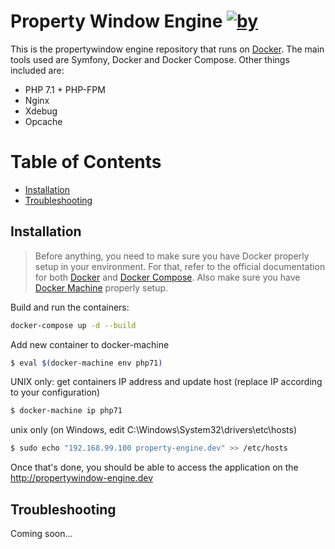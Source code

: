 Property Window Engine [![by](https://img.shields.io/badge/by-%40marcgeurts-ff69b4.svg?style=flat-square)](https://bitbucket.org/geurtsmarc)
========================

This is the propertywindow engine repository that runs on [Docker](https://www.docker.com/). The main tools used are Symfony, Docker and Docker Compose. Other things included are:

- PHP 7.1 + PHP-FPM
- Nginx
- Xdebug
- Opcache

Table of Contents 
==================

- [Installation](#installation)
- [Troubleshooting](#troubleshooting)

## Installation

> Before anything, you need to make sure you have Docker properly setup in your environment. For that, refer to the official documentation for both [Docker](https://docs.docker.com/) and [Docker Compose](https://docs.docker.com/compose/). Also make sure you have [Docker Machine](https://docs.docker.com/machine/) properly setup.

Build and run the containers:

```bash
docker-compose up -d --build
```

Add new container to docker-machine
```bash
$ eval $(docker-machine env php71)
```

UNIX only: get containers IP address and update host (replace IP according to your configuration)
```bash
$ docker-machine ip php71
```

unix only (on Windows, edit C:\Windows\System32\drivers\etc\hosts)
```bash
$ sudo echo "192.168.99.100 property-engine.dev" >> /etc/hosts
```

Once that's done, you should be able to access the application on the http://propertywindow-engine.dev

## Troubleshooting

Coming soon...
